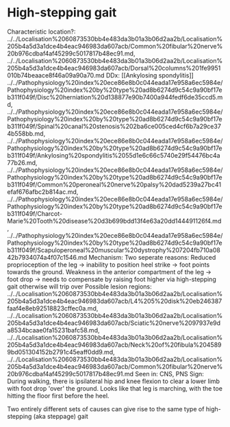 # High-stepping gait

Characteristic location?: ../../Localisation%2060873530bb4e483da3b01a3b06d2aa2b/Localisation%205b4a5d3a1dce4b4eac946983da607acb/Common%20fibular%20nerve%20b976cdbaf4af45299c5017817b48ec91.md, ../../Localisation%2060873530bb4e483da3b01a3b06d2aa2b/Localisation%205b4a5d3a1dce4b4eac946983da607acb/Dorsal%20columns%201fe9951010b74beaace8f46a09a90a70.md
DDx: 
[[Ankylosing spondylitis]]
../../Pathophysiology%20index%20ece86e8b0c044eada17e958a6ec5984e/Pathophysiology%20index%20by%20type%20ad8b6274d9c54c9a90bf17eb311f049f/Disc%20herniation%20d138877e90b7400a944fedf6de35ccd5.md, ../../Pathophysiology%20index%20ece86e8b0c044eada17e958a6ec5984e/Pathophysiology%20index%20by%20type%20ad8b6274d9c54c9a90bf17eb311f049f/Spinal%20canal%20stenosis%202ba6ce005ced4cf6b7a29ce374b558bb.md, ../../Pathophysiology%20index%20ece86e8b0c044eada17e958a6ec5984e/Pathophysiology%20index%20by%20type%20ad8b6274d9c54c9a90bf17eb311f049f/Ankylosing%20spondylitis%2055d1e6c66c5740e29f54476bc4a77b26.md, ../../Pathophysiology%20index%20ece86e8b0c044eada17e958a6ec5984e/Pathophysiology%20index%20by%20type%20ad8b6274d9c54c9a90bf17eb311f049f/Common%20peroneal%20nerve%20palsy%20dad5239a27bc41efaf676afbc2b814ac.md, ../../Pathophysiology%20index%20ece86e8b0c044eada17e958a6ec5984e/Pathophysiology%20index%20by%20type%20ad8b6274d9c54c9a90bf17eb311f049f/Charcot-Marie%20Tooth%20disease%20d3b699bdd13f4e63a20dd144491126f4.md, ../../Pathophysiology%20index%20ece86e8b0c044eada17e958a6ec5984e/Pathophysiology%20index%20by%20type%20ad8b6274d9c54c9a90bf17eb311f049f/Scapuloperoneal%20muscular%20dystrophy%207204fb710a0842b7934074a4f07c1546.md
Mechanism: Two seperate reasons: Reduced proprioception of the leg → inability to position heel strike → foot points towards the ground. Weakness in the anterior compartment of the leg → foot drop → needs to compensate by raising foot higher via high-stepping gait otherwise will trip over
Possible lesion regions: ../../Localisation%2060873530bb4e483da3b01a3b06d2aa2b/Localisation%205b4a5d3a1dce4b4eac946983da607acb/L4%205%20disk%20eb246387faaf4e8eb92518823cffec0a.md, ../../Localisation%2060873530bb4e483da3b01a3b06d2aa2b/Localisation%205b4a5d3a1dce4b4eac946983da607acb/Sciatic%20nerve%2097937e9da8534bcaae0fa15231bafc58.md, ../../Localisation%2060873530bb4e483da3b01a3b06d2aa2b/Localisation%205b4a5d3a1dce4b4eac946983da607acb/Neck%20of%20fibula%2045899bd051304152b2791c45eaff0dd9.md, ../../Localisation%2060873530bb4e483da3b01a3b06d2aa2b/Localisation%205b4a5d3a1dce4b4eac946983da607acb/Common%20fibular%20nerve%20b976cdbaf4af45299c5017817b48ec91.md
Seen in: CNS, PNS
Sign: During walking, there is ipsilateral hip and knee flexion to clear a lower limb with foot drop 'over' the ground. Looks like that leg is marching, with the toe hitting the floor first before the heel.

Two entirely different sets of causes can give rise to the same type of high-stepping (aka steppage) gait
